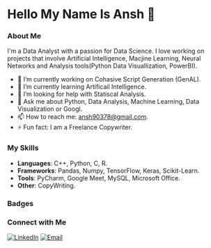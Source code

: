 # Hello My Name Is Ansh 👋

### About Me

I'm a Data Analyst with a passion for Data Science. I love working on projects that involve Artificial Intelligence, Macjine Learning, Neural Networks and Analysis tools(Python Data Visuallization, PowerBI).

- 🔭 I’m currently working on Cohasive Script Generation (GenAL).
- 🌱 I’m currently learning Artificail Intelligence.
- 🤔 I’m looking for help with Statiscal Analysis.
- 💬 Ask me about Python, Data Analysis, Machine Learning, Data Visualization or Googl.
- 📫 How to reach me: ansh90378@gmail.com.
- ⚡ Fun fact: I am a Freelance Copywriter.

### My Skills

- **Languages**: C++, Python, C, R.
- **Frameworks**: Pandas, Numpy, TensorFlow, Keras, Scikit-Learn. 
- **Tools**: PyCharm, Google Meet, MySQL, Microsoft Office.
- **Other**: CopyWriting.

### Badges



### Connect with Me

[![LinkedIn](https://img.shields.io/badge/LinkedIn-blue?style=for-the-badge&logo=linkedin&logoColor=white)](https://www.linkedin.com/in/ansh-chauhan-4430741a9)
[![Email](https://img.shields.io/badge/Email-red?style=for-the-badge&logo=gmail&logoColor=white)](mailto:2k20a855ansh@gmail.com)

